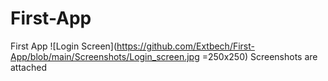 # First-App
First App
![Login Screen](https://github.com/Extbech/First-App/blob/main/Screenshots/Login_screen.jpg =250x250)
Screenshots are attached
